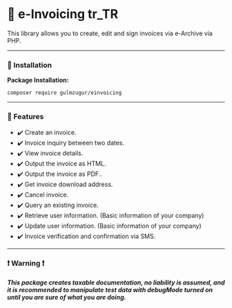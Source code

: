   # 🧾 e-Invoicing tr_TR



This library allows you to create, edit and sign invoices via e-Archive via PHP.


------------



### 🏁 Installation

**Package Installation:**

    composer require gulmzugur/einvoicing


------------



### 🌟 Features

- ✔️ Create an invoice.
- ✔️ Invoice inquiry between two dates.
- ✔️ View invoice details.
- ✔️ Output the invoice as HTML.
- ✔️  Output the invoice as PDF..
- ✔️ Get invoice download address.
- ✔️ Cancel invoice.
- ✔️ Query an existing invoice.
- ✔️ Retrieve user information. (Basic information of your company)
- ✔️ Update user information. (Basic information of your company)
- ✔️ Invoice verification and confirmation via SMS.

------------


### ❗ Warning ❗ 
##### This package creates taxable documentation, no liability is assumed, and it is recommended to manipulate test data with debugMode turned on until you are sure of what you are doing.

